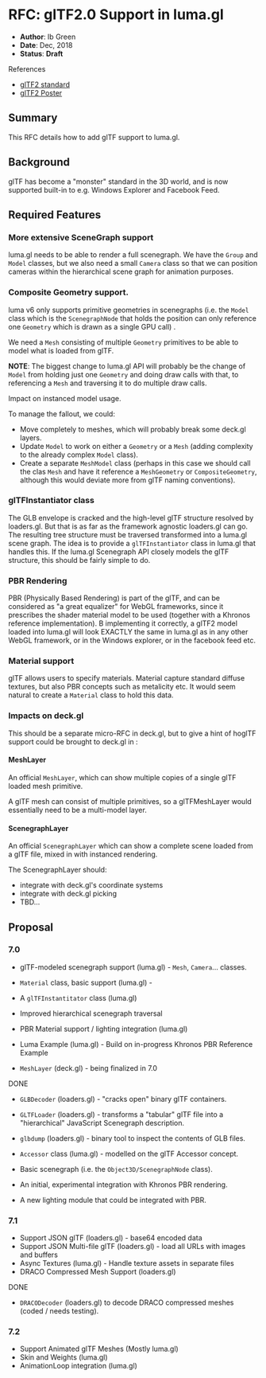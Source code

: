 # RFC: glTF2.0 Support in luma.gl

* **Author**: Ib Green
* **Date**: Dec, 2018
* **Status**: **Draft**


References
* [glTF2 standard](https://github.com/KhronosGroup/glTF/tree/master/specification/2.0)
* [glTF2 Poster](https://github.com/KhronosGroup/glTF/blob/master/specification/2.0/figures/gltfOverview-2.0.0a.png)


## Summary

This RFC details how to add glTF support to luma.gl.


## Background

glTF has become a "monster" standard in the 3D world, and is now supported built-in to e.g. Windows Explorer and Facebook Feed.


## Required Features

### More extensive SceneGraph support

luma.gl needs to be able to render a full scenegraph. We have the `Group` and `Model` classes, but we also need a small `Camera` class so that we can position cameras within the hierarchical scene graph for animation purposes.


### Composite Geometry support.

luma v6 only supports primitive geometries in scenegraphs (i.e. the `Model` class which is the `ScenegraphNode` that holds the position can only reference one `Geometry` which is drawn as a single GPU call)
.

We need a `Mesh` consisting of multiple `Geometry` primitives to be able to model what is loaded from glTF.

**NOTE**: The biggest change to luma.gl API will probably be the change of `Model` from holding just one `Geometry` and doing draw calls with that, to referencing a `Mesh` and traversing it to do multiple draw calls.

Impact on instanced model usage.


To manage the fallout, we could:

* Move completely to meshes, which will probably break some deck.gl layers.
* Update `Model` to work on either a `Geometry` or a `Mesh` (adding complexity to the already complex `Model` class).
* Create a separate `MeshModel` class (perhaps in this case we should call the clas `Mesh` and have it reference a `MeshGeometry` or `CompositeGeometry`, although this would deviate more from glTF naming conventions).


### glTFInstantiator class

The GLB envelope is cracked and the high-level glTF structure resolved by loaders.gl. But that is as far as the framework agnostic loaders.gl can go. The resulting tree structure must be traversed transformed into a luma.gl scene graph. The idea is to provide a `glTFInstantiator` class in luma.gl that handles this. If the luma.gl Scenegraph API closely models the glTF structure, this should be fairly simple to do.


### PBR Rendering

PBR (Physically Based Rendering) is part of the glTF, and can be considered as "a great equalizer" for WebGL frameworks, since it prescribes the shader material model to be used (together with a Khronos reference implementation). B implementing it correctly, a glTF2 model loaded into luma.gl will look EXACTLY the same in luma.gl as in any other WebGL framework, or in the Windows explorer, or in the facebook feed etc.


### Material support

glTF allows users to specify materials. Material capture standard diffuse textures, but also PBR concepts such as metalicity etc. It would seem natural to create a `Material` class to hold this data.


### Impacts on deck.gl

This should be a separate micro-RFC in deck.gl, but to give a hint of hoglTF support could be brought to deck.gl in :


#### MeshLayer

An official `MeshLayer`, which can show multiple copies of a single glTF loaded mesh primitive.

A glTF mesh can consist of multiple primitives, so a glTFMeshLayer would essentially need to be a multi-model layer.


#### ScenegraphLayer

An official `ScenegraphLayer` which can show a complete scene loaded from a glTF file, mixed in with instanced rendering.

The ScenegraphLayer should:

* integrate with deck.gl's coordinate systems
* integrate with deck.gl picking
* TBD...



## Proposal


### 7.0

* glTF-modeled scenegraph support (luma.gl) - `Mesh`, `Camera`... classes.
* `Material` class, basic support (luma.gl) -
* A `glTFInstantitator` class (luma.gl)
* Improved hierarchical scenegraph traversal


* PBR Material support / lighting integration (luma.gl)
* Luma Example (luma.gl) - Build on in-progress Khronos PBR Reference Example
* `MeshLayer` (deck.gl) - being finalized in 7.0

DONE

* `GLBDecoder` (loaders.gl) - "cracks open" binary glTF containers.
* `GLTFLoader` (loaders.gl) - transforms a "tabular" glTF file into a "hierarchical" JavaScript Scenegraph description.
* `glbdump` (loaders.gl) - binary tool to inspect the contents of GLB files.

* `Accessor` class (luma.gl) - modelled on the glTF Accessor concept.
* Basic scenegraph (i.e. the `Object3D/ScenegraphNode` class).
* An initial, experimental integration with Khronos PBR rendering.
* A new lighting module that could be integrated with PBR.


### 7.1

* Support JSON glTF (loaders.gl) - base64 encoded data
* Support JSON Multi-file glTF (loaders.gl) - load all URLs with images and buffers
* Async Textures (luma.gl) - Handle texture assets in separate files
* DRACO Compressed Mesh Support (loaders.gl)

DONE

* `DRACODecoder` (loaders.gl) to decode DRACO compressed meshes (coded / needs testing).


### 7.2

* Support Animated glTF Meshes (Mostly luma.gl)
* Skin and Weights (luma.gl)
* AnimationLoop integration (luma.gl)



